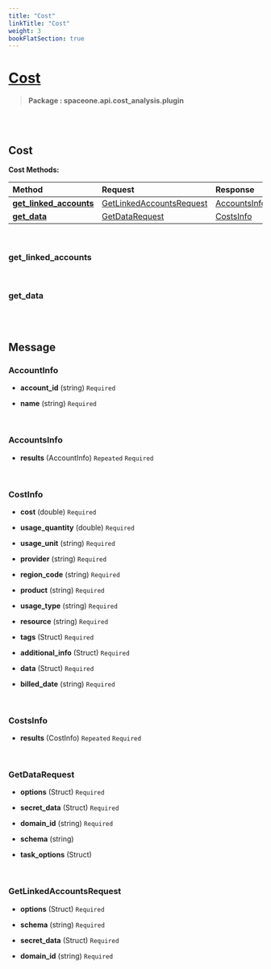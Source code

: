 ```yaml
---
title: "Cost"
linkTitle: "Cost"
weight: 3
bookFlatSection: true
---
```

# [Cost](#Cost)



>  **Package : spaceone.api.cost_analysis.plugin**

<br>
<br>

## Cost





**Cost Methods:**


| Method | Request | Response |
| :----- | :-------- | :-------- |
| [**get_linked_accounts**](./Cost#get_linked_accounts) | [GetLinkedAccountsRequest](Cost#getlinkedaccountsrequest) | [AccountsInfo](Cost#accountsinfo) |
| [**get_data**](./Cost#get_data) | [GetDataRequest](Cost#getdatarequest) | [CostsInfo](Cost#costsinfo) |



    
<br>

### get_linked_accounts










    
<br>

### get_data










    


<br>
<br>

## Message



### AccountInfo
* **account_id** (string)   `Required` 

    
* **name** (string)   `Required` 

    <br>

### AccountsInfo
* **results** (AccountInfo)  `Repeated`    `Required` 

    <br>

### CostInfo
* **cost** (double)   `Required` 

    
* **usage_quantity** (double)   `Required` 

    
* **usage_unit** (string)   `Required` 

    
* **provider** (string)   `Required` 

    
* **region_code** (string)   `Required` 

    
* **product** (string)   `Required` 

    
* **usage_type** (string)   `Required` 

    
* **resource** (string)   `Required` 

    
* **tags** (Struct)   `Required` 

    
* **additional_info** (Struct)   `Required` 

    
* **data** (Struct)   `Required` 

    
* **billed_date** (string)   `Required` 

    <br>

### CostsInfo
* **results** (CostInfo)  `Repeated`    `Required` 

    <br>

### GetDataRequest
* **options** (Struct)   `Required` 

    
* **secret_data** (Struct)   `Required` 

    
* **domain_id** (string)   `Required` 

    
* **schema** (string)  

    
* **task_options** (Struct)  

    <br>

### GetLinkedAccountsRequest
* **options** (Struct)   `Required` 

    
* **schema** (string)   `Required` 

    
* **secret_data** (Struct)   `Required` 

    
* **domain_id** (string)   `Required` 

    <br>
